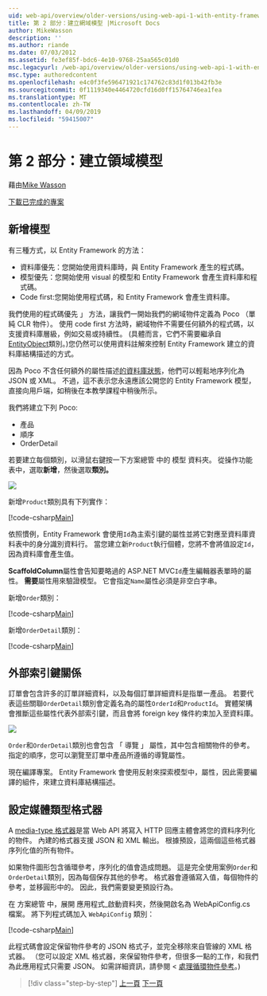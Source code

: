 ```yaml
---
uid: web-api/overview/older-versions/using-web-api-1-with-entity-framework-5/using-web-api-with-entity-framework-part-2
title: 第 2 部分：建立網域模型 |Microsoft Docs
author: MikeWasson
description: ''
ms.author: riande
ms.date: 07/03/2012
ms.assetid: fe3ef85f-bdc6-4e10-9768-25aa565c01d0
msc.legacyurl: /web-api/overview/older-versions/using-web-api-1-with-entity-framework-5/using-web-api-with-entity-framework-part-2
msc.type: authoredcontent
ms.openlocfilehash: e4c0f3fe596471921c174762c83d1f013b42fb3e
ms.sourcegitcommit: 0f1119340e4464720cfd16d0ff15764746ea1fea
ms.translationtype: MT
ms.contentlocale: zh-TW
ms.lasthandoff: 04/09/2019
ms.locfileid: "59415007"
---
```

# <a name="part-2-creating-the-domain-models"></a>第 2 部分：建立領域模型

藉由[Mike Wasson](https://github.com/MikeWasson)

[下載已完成的專案](http://code.msdn.microsoft.com/ASP-NET-Web-API-with-afa30545)

## <a name="add-models"></a>新增模型

有三種方式，以 Entity Framework 的方法：

- 資料庫優先：您開始使用資料庫時，與 Entity Framework 產生的程式碼。
- 模型優先：您開始使用 visual 的模型和 Entity Framework 會產生資料庫和程式碼。
- Code first:您開始使用程式碼，和 Entity Framework 會產生資料庫。

我們使用的程式碼優先 」 方法，讓我們一開始我們的網域物件定義為 Poco （單純 CLR 物件）。 使用 code first 方法時，網域物件不需要任何額外的程式碼，以支援資料庫層級，例如交易或持續性。 (具體而言，它們不需要繼承自[EntityObject](https://msdn.microsoft.com/library/system.data.objects.dataclasses.entityobject.aspx)類別。)您仍然可以使用資料註解來控制 Entity Framework 建立的資料庫結構描述的方式。

因為 Poco 不含任何額外的屬性描述[的資料庫狀態](https://msdn.microsoft.com/library/system.data.entitystate.aspx)，他們可以輕鬆地序列化為 JSON 或 XML。 不過，這不表示您永遠應該公開您的 Entity Framework 模型，直接向用戶端，如稍後在本教學課程中稍後所示。

我們將建立下列 Poco:

- 產品
- 順序
- OrderDetail

若要建立每個類別，以滑鼠右鍵按一下方案總管 中的 模型 資料夾。 從操作功能表中，選取**新增**，然後選取**類別。**

![](using-web-api-with-entity-framework-part-2/_static/image1.png)

新增`Product`類別具有下列實作：

[!code-csharp[Main](using-web-api-with-entity-framework-part-2/samples/sample1.cs)]

依照慣例，Entity Framework 會使用`Id`為主索引鍵的屬性並將它對應至資料庫資料表中的身分識別資料行。 當您建立新`Product`執行個體，您將不會將值設定`Id`，因為資料庫會產生值。

**ScaffoldColumn**屬性會告知要略過的 ASP.NET MVC`Id`產生編輯器表單時的屬性。 **需要**屬性用來驗證模型。 它會指定`Name`屬性必須是非空白字串。

新增`Order`類別：

[!code-csharp[Main](using-web-api-with-entity-framework-part-2/samples/sample2.cs)]

新增`OrderDetail`類別：

[!code-csharp[Main](using-web-api-with-entity-framework-part-2/samples/sample3.cs)]

## <a name="foreign-key-relations"></a>外部索引鍵關係

訂單會包含許多的訂單詳細資料，以及每個訂單詳細資料是指單一產品。 若要代表這些關聯`OrderDetail`類別會定義名為的屬性`OrderId`和`ProductId`。 實體架構會推斷這些屬性代表外部索引鍵，而且會將 foreign key 條件約束加入至資料庫。

![](using-web-api-with-entity-framework-part-2/_static/image2.png)

`Order`和`OrderDetail`類別也會包含 「 導覽 」 屬性，其中包含相關物件的參考。 指定的順序，您可以瀏覽至訂單中產品所遵循的導覽屬性。

現在編譯專案。 Entity Framework 會使用反射來探索模型中，屬性，因此需要編譯的組件，來建立資料庫結構描述。

## <a name="configure-the-media-type-formatters"></a>設定媒體類型格式器

A [media-type 格式器](../../formats-and-model-binding/media-formatters.md)是當 Web API 將寫入 HTTP 回應主體會將您的資料序列化的物件。 內建的格式器支援 JSON 和 XML 輸出。 根據預設，這兩個這些格式器序列化值的所有物件。

如果物件圖形包含循環參考，序列化的值會造成問題。 這是完全使用案例`Order`和`OrderDetail`類別，因為每個保存其他的參考。 格式器會遵循寫入值，每個物件的參考，並移圓形中的。 因此，我們需要變更預設行為。

在 方案總管 中，展開 應用程式\_啟動資料夾，然後開啟名為 WebApiConfig.cs 檔案。 將下列程式碼加入 `WebApiConfig` 類別：

[!code-csharp[Main](using-web-api-with-entity-framework-part-2/samples/sample4.cs?highlight=11)]

此程式碼會設定保留物件參考的 JSON 格式子，並完全移除來自管線的 XML 格式器。 （您可以設定 XML 格式器，來保留物件參考，但很多一點的工作，和我們為此應用程式只需要 JSON。 如需詳細資訊，請參閱 <<c0> [ 處理循環物件參考](../../formats-and-model-binding/json-and-xml-serialization.md#handling_circular_object_references)。)

> [!div class="step-by-step"]
> [上一頁](using-web-api-with-entity-framework-part-1.md)
> [下一頁](using-web-api-with-entity-framework-part-3.md)
